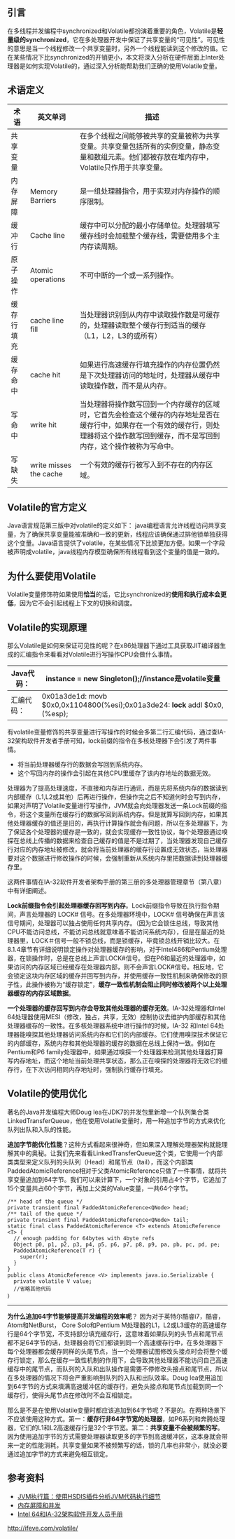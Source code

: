 ## **引言**

在多线程并发编程中synchronized和Volatile都扮演着重要的角色，Volatile是**轻量级的synchronized**，它在多处理器开发中保证了共享变量的“可见性”。可见性的意思是当一个线程修改一个共享变量时，另外一个线程能读到这个修改的值。它在某些情况下比synchronized的开销更小，本文将深入分析在硬件层面上Inter处理器是如何实现Volatile的，通过深入分析能帮助我们正确的使用Volatile变量。

## **术语定义**

| 术语    | 英文单词                   | 描述                                       |
| ----- | ---------------------- | ---------------------------------------- |
| 共享变量  |                        | 在多个线程之间能够被共享的变量被称为共享变量。共享变量包括所有的实例变量，静态变量和数组元素。他们都被存放在堆内存中，Volatile只作用于共享变量。 |
| 内存屏障  | Memory Barriers        | 是一组处理器指令，用于实现对内存操作的顺序限制。                 |
| 缓冲行   | Cache line             | 缓存中可以分配的最小存储单位。处理器填写缓存线时会加载整个缓存线，需要使用多个主内存读周期。 |
| 原子操作  | Atomic operations      | 不可中断的一个或一系列操作。                           |
| 缓存行填充 | cache line fill        | 当处理器识别到从内存中读取操作数是可缓存的，处理器读取整个缓存行到适当的缓存（L1，L2，L3的或所有） |
| 缓存命中  | cache hit              | 如果进行高速缓存行填充操作的内存位置仍然是下次处理器访问的地址时，处理器从缓存中读取操作数，而不是从内存。 |
| 写命中   | write hit              | 当处理器将操作数写回到一个内存缓存的区域时，它首先会检查这个缓存的内存地址是否在缓存行中，如果存在一个有效的缓存行，则处理器将这个操作数写回到缓存，而不是写回到内存，这个操作被称为写命中。 |
| 写缺失   | write misses the cache | 一个有效的缓存行被写入到不存在的内存区域。                    |

## **Volatile的官方定义**

Java语言规范第三版中对volatile的定义如下： java编程语言允许线程访问共享变量，为了确保共享变量能被准确和一致的更新，线程应该确保通过排他锁单独获得这个变量。Java语言提供了volatile，在某些情况下比锁更加方便。如果一个字段被声明成volatile，java线程内存模型确保所有线程看到这个变量的值是一致的。

## **为什么要使用Volatile**

Volatile变量修饰符如果使用**恰当**的话，它比synchronized的**使用和执行成本会更低**，因为它不会引起线程上下文的切换和调度。

## **Volatile的实现原理**

那么Volatile是如何来保证可见性的呢？在x86处理器下通过工具获取JIT编译器生成的汇编指令来看看对Volatile进行写操作CPU会做什么事情。

| Java代码： | instance = new Singleton();//instance是volatile变量 |
| ------- | ---------------------------------------- |
| 汇编代码：   | 0x01a3de1d: movb $0x0,0x1104800(%esi);0x01a3de24: **lock** addl $0x0,(%esp); |

有volatile变量修饰的共享变量进行写操作的时候会多第二行汇编代码，通过查IA-32架构软件开发者手册可知，lock前缀的指令在多核处理器下会引发了两件事情。

- 将当前处理器缓存行的数据会写回到系统内存。
- 这个写回内存的操作会引起在其他CPU里缓存了该内存地址的数据无效。

处理器为了提高处理速度，不直接和内存进行通讯，而是先将系统内存的数据读到内部缓存（L1,L2或其他）后再进行操作，但操作完之后不知道何时会写到内存，如果对声明了Volatile变量进行写操作，JVM就会向处理器发送一条Lock前缀的指令，将这个变量所在缓存行的数据写回到系统内存。但是就算写回到内存，如果其他处理器缓存的值还是旧的，再执行计算操作就会有问题，所以在多处理器下，为了保证各个处理器的缓存是一致的，就会实现缓存一致性协议，每个处理器通过嗅探在总线上传播的数据来检查自己缓存的值是不是过期了，当处理器发现自己缓存行对应的内存地址被修改，就会将当前处理器的缓存行设置成无效状态，当处理器要对这个数据进行修改操作的时候，会强制重新从系统内存里把数据读到处理器缓存里。

这两件事情在IA-32软件开发者架构手册的第三册的多处理器管理章节（第八章）中有详细阐述。

**Lock前缀指令会引起处理器缓存回写到内存**。Lock前缀指令导致在执行指令期间，声言处理器的 LOCK# 信号。在多处理器环境中，LOCK# 信号确保在声言该信号期间，处理器可以独占使用任何共享内存。（因为它会锁住总线，导致其他CPU不能访问总线，不能访问总线就意味着不能访问系统内存），但是在最近的处理器里，LOCK＃信号一般不锁总线，而是锁缓存，毕竟锁总线开销比较大。在8.1.4章节有详细说明锁定操作对处理器缓存的影响，对于Intel486和Pentium处理器，在锁操作时，总是在总线上声言LOCK#信号。但在P6和最近的处理器中，如果访问的内存区域已经缓存在处理器内部，则不会声言LOCK#信号。相反地，它会锁定这块内存区域的缓存并回写到内存，并使用缓存一致性机制来确保修改的原子性，此操作被称为“缓存锁定”，**缓存一致性机制会阻止同时修改被两个以上处理器缓存的内存区域数据**。

**一个处理器的缓存回写到内存会导致其他处理器的缓存无效**。IA-32处理器和Intel 64处理器使用MESI（修改，独占，共享，无效）控制协议去维护内部缓存和其他处理器缓存的一致性。在多核处理器系统中进行操作的时候，IA-32 和Intel 64处理器能嗅探其他处理器访问系统内存和它们的内部缓存。它们使用嗅探技术保证它的内部缓存，系统内存和其他处理器的缓存的数据在总线上保持一致。例如在Pentium和P6 family处理器中，如果通过嗅探一个处理器来检测其他处理器打算写内存地址，而这个地址当前处理共享状态，那么正在嗅探的处理器将无效它的缓存行，在下次访问相同内存地址时，强制执行缓存行填充。

## **Volatile的使用优化**

著名的Java并发编程大师Doug lea在JDK7的并发包里新增一个队列集合类LinkedTransferQueue，他在使用Volatile变量时，用一种追加字节的方式来优化队列出队和入队的性能。

**追加字节能优化性能**？这种方式看起来很神奇，但如果深入理解处理器架构就能理解其中的奥秘。让我们先来看看LinkedTransferQueue这个类，它使用一个内部类类型来定义队列的头队列（Head）和尾节点（tail），而这个内部类PaddedAtomicReference相对于父类AtomicReference只做了一件事情，就将共享变量追加到64字节。我们可以来计算下，一个对象的引用占4个字节，它追加了15个变量共占60个字节，再加上父类的Value变量，一共64个字节。

```
/** head of the queue */
private transient final PaddedAtomicReference<QNode> head;
/** tail of the queue */
private transient final PaddedAtomicReference<QNode> tail;
static final class PaddedAtomicReference <T> extends AtomicReference <T> {
  // enough padding for 64bytes with 4byte refs
  Object p0, p1, p2, p3, p4, p5, p6, p7, p8, p9, pa, pb, pc, pd, pe;
  PaddedAtomicReference(T r) {
    super(r);
  }
}
public class AtomicReference <V> implements java.io.Serializable {
  private volatile V value;
  //省略其他代码
｝
```

****

**为什么追加64字节能够提高并发编程的效率呢**？ 因为对于英特尔酷睿i7，酷睿， Atom和NetBurst， Core Solo和Pentium M处理器的L1，L2或L3缓存的高速缓存行是64个字节宽，不支持部分填充缓存行，这意味着如果队列的头节点和尾节点都不足64字节的话，处理器会将它们都读到同一个高速缓存行中，在多处理器下每个处理器都会缓存同样的头尾节点，当一个处理器试图修改头接点时会将整个缓存行锁定，那么在缓存一致性机制的作用下，会导致其他处理器不能访问自己高速缓存中的尾节点，而队列的入队和出队操作是需要不停修改头接点和尾节点，所以在多处理器的情况下将会严重影响到队列的入队和出队效率。Doug lea使用追加到64字节的方式来填满高速缓冲区的缓存行，避免头接点和尾节点加载到同一个缓存行，使得头尾节点在修改时不会互相锁定。

那么是不是在使用Volatile变量时都应该追加到64字节呢？不是的。在两种场景下不应该使用这种方式。第一：**缓存行非64字节宽的处理器**，如P6系列和奔腾处理器，它们的L1和L2高速缓存行是32个字节宽。第二：**共享变量不会被频繁的写**。因为使用追加字节的方式需要处理器读取更多的字节到高速缓冲区，这本身就会带来一定的性能消耗，共享变量如果不被频繁写的话，锁的几率也非常小，就没必要通过追加字节的方式来避免相互锁定。

## **参考资料**

- [JVM执行篇：使用HSDIS插件分析JVM代码执行细节](http://www.infoq.com/cn/articles/zzm-java-hsdis-jvm)
- [内存屏障和并发](http://www.infoq.com/cn/articles/memory_barriers_jvm_concurrency)
- [Intel 64和IA-32架构软件开发人员手册](http://www.intel.com/products/processor/manuals/)

http://ifeve.com/volatile/